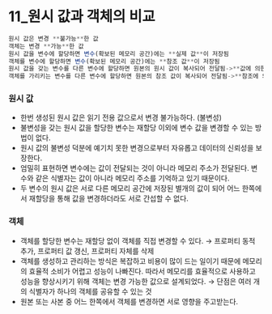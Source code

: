 # 11_원시 값과 객체의 비교

```jsx
원시 값은 변경 **불가능**한 값
객체는 변경 **가능**한 값
원시 값을 변수에 할당하면 변수(확보된 메모리 공간)에는 **실제 값**이 저장됨
객체를 변수에 할당하면 변수(확보된 메모리 공간)에는 **참조 값**이 저장됨
원시 값을 갖는 변수를 다른 변수에 할당하면 원본의 원시 값이 복사되어 전달됨->**값에 의한 전달**
객체를 가리키는 변수를 다른 변수에 할당하면 원본의 참조 값이 복사되어 전달됨->**참조에 의한 전달**
```

### 원시 값

- 한번 생성된 원시 값은 읽기 전용 값으로서 변경 불가능하다. (불변성)
- 불변성을 갖는 원시 값을 할당한 변수는 재할당 이외에 변수 값을 변경할 수 있는 방법이 없다.
- 원시 값의 불변성 덕분에 예기치 못한 변경으로부터 자유롭고 데이터의 신뢰성을 보장한다.
- 엄밀히 표현하면 변수에는 값이 전달되는 것이 아니라 메모리 주소가 전달된다. 변수와 같은 식별자는 값이 아니라 메모리 주소를 기억하고 있기 때문이다.
- 두 변수의 원시 값은 서로 다른 메모리 공간에 저장된 별개의 값이 되어 어느 한쪽에서 재할당을 통해 값을 변경하더라도 서로 간섭할 수 없다.

### 객체

- 객체를 할당한 변수는 재할당 없이 객체를 직접 변경할 수 있다. → 프로퍼티 동적 추가, 프로퍼티 값 갱신, 프로퍼티 자체를 삭제
- 객체를 생성하고 관리하는 방식은 복잡하고 비용이 많이 드는 일이기 때문에 메모리의 효율적 소비가 어렵고 성능이 나빠진다. 따라서 메모리를 효율적으로 사용하고 성능을 향상시키기 위해 객체는  변경 가능한 값으로 설계되었다. → 단점은 여러 개의 식별자가 하나의 객체를 공유할 수 있는 것
- 원본 또는 사본 중 어느 한쪽에서 객체를 변경하면 서로 영향을 주고받는다.